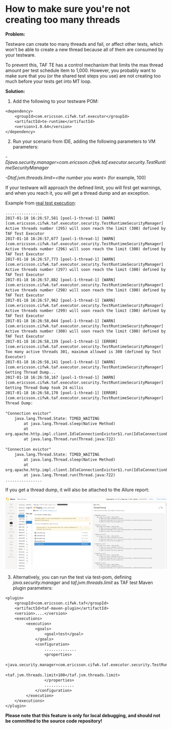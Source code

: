 <head>
   <title>How to make sure you're not creating too many threads</title>
</head>

# How to make sure you're not creating too many threads

**Problem:**

Testware can create too many threads and fail, or affect other tests,
which won't be able to create a new thread because all of them are consumed by your testware.

To prevent this, TAF TE has a control mechanism that limits the max thread amount per test schedule item to 1,000.
However, you probably want to make sure that you (or the shared test steps you use)
are not creating too much before your tests get into MT loop.

**Solution:**

1. Add the following to your testware POM:

```
<dependency>
    <groupId>com.ericsson.cifwk.taf.executor</groupId>
    <artifactId>te-runtime</artifactId>
    <version>1.0.64</version>
</dependency>
```

2. Run your scenario from IDE, adding the following parameters to VM parameters:

*-Djava.security.manager=com.ericsson.cifwk.taf.executor.security.TestRuntimeSecurityManager*

*-Dtaf.jvm.threads.limit=&lt;the number you want&gt;* (for example, 100)


If your testware will approach the defined limit, you will first get warnings,
and when you reach it, you will get a thread dump and an exception.

Example from [real test execution](https://oss-taf-logs.seli.wh.rnd.internal.ericsson.com/c3c718f6-a3a9-4851-868b-672e0dc9256b/te-console-logs/LogViewerMavericks.log):

```
................
2017-01-18 16:26:57,581 [pool-1-thread-1] [WARN] [com.ericsson.cifwk.taf.executor.security.TestRuntimeSecurityManager] Active threads number (295) will soon reach the limit (300) defined by TAF Test Executor
2017-01-18 16:26:57,677 [pool-1-thread-1] [WARN] [com.ericsson.cifwk.taf.executor.security.TestRuntimeSecurityManager] Active threads number (296) will soon reach the limit (300) defined by TAF Test Executor
2017-01-18 16:26:57,773 [pool-1-thread-1] [WARN] [com.ericsson.cifwk.taf.executor.security.TestRuntimeSecurityManager] Active threads number (297) will soon reach the limit (300) defined by TAF Test Executor
2017-01-18 16:26:57,882 [pool-1-thread-1] [WARN] [com.ericsson.cifwk.taf.executor.security.TestRuntimeSecurityManager] Active threads number (298) will soon reach the limit (300) defined by TAF Test Executor
2017-01-18 16:26:57,962 [pool-1-thread-1] [WARN] [com.ericsson.cifwk.taf.executor.security.TestRuntimeSecurityManager] Active threads number (299) will soon reach the limit (300) defined by TAF Test Executor
2017-01-18 16:26:58,044 [pool-1-thread-1] [WARN] [com.ericsson.cifwk.taf.executor.security.TestRuntimeSecurityManager] Active threads number (300) will soon reach the limit (300) defined by TAF Test Executor
2017-01-18 16:26:58,139 [pool-1-thread-1] [ERROR] [com.ericsson.cifwk.taf.executor.security.TestRuntimeSecurityManager] Too many active threads 301, maximum allowed is 300 (defined by Test Executor)
2017-01-18 16:26:58,141 [pool-1-thread-1] [WARN] [com.ericsson.cifwk.taf.executor.security.TestRuntimeSecurityManager] Getting Thread Dump...
2017-01-18 16:26:58,167 [pool-1-thread-1] [WARN] [com.ericsson.cifwk.taf.executor.security.TestRuntimeSecurityManager] Getting Thread Dump took 24 millis
2017-01-18 16:26:58,170 [pool-1-thread-1] [ERROR] [com.ericsson.cifwk.taf.executor.security.TestRuntimeSecurityManager] Thread Dump:

"Connection evictor"
    java.lang.Thread.State: TIMED_WAITING
        at java.lang.Thread.sleep(Native Method)
        at org.apache.http.impl.client.IdleConnectionEvictor$1.run(IdleConnectionEvictor.java:66)
        at java.lang.Thread.run(Thread.java:722)

"Connection evictor"
    java.lang.Thread.State: TIMED_WAITING
        at java.lang.Thread.sleep(Native Method)
        at org.apache.http.impl.client.IdleConnectionEvictor$1.run(IdleConnectionEvictor.java:66)
        at java.lang.Thread.run(Thread.java:722)
................
```

If you get a thread dump, it will also be attached to the Allure report:

![Attached file in Allure](../images/howtos/thread_dump_allure.png)

3. Alternatively, you can run the test via test-pom, defining *java.security.manager*
and *taf.jvm.threads.limit* as TAF test Maven plugin parameters:

```
<plugin>
    <groupId>com.ericsson.cifwk.taf</groupId>
    <artifactId>taf-maven-plugin</artifactId>
    <version>....</version>
    <executions>
         <execution>
             <goals>
                 <goal>test</goal>
             </goals>
             <configuration>
                 ..............
                 <properties>
                     <java.security.manager>com.ericsson.cifwk.taf.executor.security.TestRuntimeSecurityManager</java.security.manager>
                     <taf.jvm.threads.limit>100</taf.jvm.threads.limit>
                 </properties>
                 .............
             </configuration>
         </execution>
    </executions>
</plugin>
```

**Please note that this feature is only for local debugging, and should not be committed to the source code repository!**
